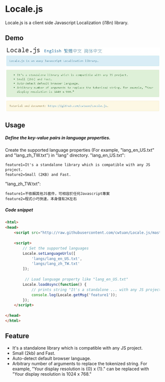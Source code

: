 # Locale.js
Locale.js is a client side Javascript Localization (i18n) library.

## Demo
<a title="Locale.js Demo" alt="Locale.js Demo" href="http://opensource.tonytuan.org/locale.js" target="_blank">
<img src="https://raw.githubusercontent.com/cwtuan/Locale.js/master/example/images/snapshot.jpg">
</a>

## Usage
##### Define the key-value pairs in language properties.
Create the supported language properties (For example, "lang_en_US.txt" and "lang_zh_TW.txt") in "lang" directory.
"lang_en_US.txt":
```
feature1=It's a standalone library which is compatible with any JS project.
feature2=Small (2KB) and Fast.
```
"lang_zh_TW.txt":
```
feature1=不依賴其他JS套件，可相容於任何Javascript專案
feature2=程式小巧快速，本身僅有2K左右
```

##### Code snippet 
```html
<html>
<head>
    <script src="http://raw.githubusercontent.com/cwtuan/Locale.js/master/example/js/locale-1.0.min.js"></script>

    <script>
        // Set the supported languages
        Locale.setLanguageUrls([
            'langs/lang_en_US.txt',
            'langs/lang_zh_TW.txt'
        ]);

         // Load language property like "lang_en_US.txt"
        Locale.loadAsync(function() {
            // prints string "It's a standalone ... with any JS project."
            console.log(Locale.getMsg('feature1'));
        });
    </script>

</head>
</html>
``` 

## Feature
* It's a standalone library which is compatible with any JS project.
* Small (2kb) and Fast.
* Auto-detect default browser language.
* Arbitrary number of arguments to replace the tokenized string. For example, "Your display resolution is {0} x {1}." can be replaced with "Your display resolution is 1024 x 768."


